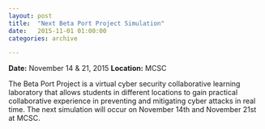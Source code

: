 ```yaml
---
layout: post
title:  "Next Beta Port Project Simulation"
date:   2015-11-01 01:00:00
categories: archive

---
```


<strong>Date:</strong> November 14 & 21, 2015
<strong>Location:</strong> MCSC

<p>The Beta Port Project is a virtual cyber security collaborative learning laboratory that allows students in different locations to gain practical collaborative experience in preventing and mitigating cyber attacks in real time. The next simulation will occur on November 14th and November 21st at MCSC.</p>
